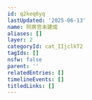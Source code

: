```yaml
---
id: q2keq6yq
lastUpdated: '2025-06-13'
name: 阿房宫未建成
aliases: []
layer: 2
categoryId: cat_IIjclkT2
tagIds: []
nsfw: false
parent: ''
relatedEntries: []
timelineEvents: []
titledLinks: []
---
```


